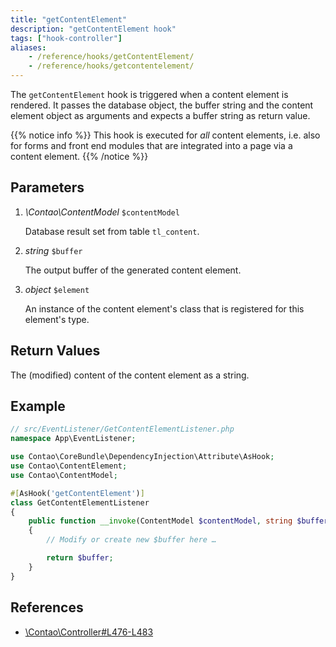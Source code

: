 ```yaml
---
title: "getContentElement"
description: "getContentElement hook"
tags: ["hook-controller"]
aliases:
    - /reference/hooks/getContentElement/
    - /reference/hooks/getcontentelement/
---
```



The `getContentElement` hook is triggered when a content element is rendered. 
It passes the database object, the buffer string and the content element object
as arguments and expects a buffer string as return value.

{{% notice info %}}
This hook is executed for _all_ content elements, i.e. also for forms and front end
modules that are integrated into a page via a content element.
{{% /notice %}}


## Parameters

1. *\Contao\ContentModel* `$contentModel`

    Database result set from table `tl_content`.

2. *string* `$buffer`

    The output buffer of the generated content element.

3. *object* `$element`

    An instance of the content element's class that is registered for this element's
    type.


## Return Values

The (modified) content of the content element as a string.


## Example

```php
// src/EventListener/GetContentElementListener.php
namespace App\EventListener;

use Contao\CoreBundle\DependencyInjection\Attribute\AsHook;
use Contao\ContentElement;
use Contao\ContentModel;

#[AsHook('getContentElement')]
class GetContentElementListener
{
    public function __invoke(ContentModel $contentModel, string $buffer, $element): string
    {
        // Modify or create new $buffer here …

        return $buffer;
    }
}
```


## References

* [\Contao\Controller#L476-L483](https://github.com/contao/contao/blob/4.7.6/core-bundle/src/Resources/contao/library/Contao/Controller.php#L476-L483)

